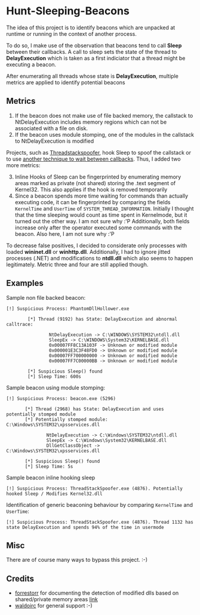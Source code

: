 # Hunt-Sleeping-Beacons

The idea of this project is to identify beacons which are unpacked at runtime or running in the context of another process.    

To do so, I make use of the observation that beacons tend to call **Sleep** between their callbacks. A call to sleep sets the state of the thread to **DelayExecution** which is taken as a first indiciator that a thread might be executing a beacon.

After enumerating all threads whose state is **DelayExecution**, multiple metrics are applied to identify potential beacons

## Metrics

1. If the beacon does not make use of file backed memory, the callstack to NtDelayExecution includes memory regions which can not be associated with a file on disk.
2. If the beacon uses module stomping, one of the modules in the callstack to NtDelayExecution is modified

Projects, such as [Threadstackspoofer](https://github.com/mgeeky/ThreadStackSpoofer), hook Sleep to spoof the callstack or to use [another technique to wait between callbacks](https://github.com/waldo-irc/YouMayPasser/blob/master/Lockd/Lockd/Sleep.cpp). Thus, I added two more metrics:

3. Inline Hooks of Sleep can be fingerprinted by enumerating memory areas marked as private (not shared) storing the .text segment of Kernel32. This also applies if the hook is removed temporarily
4. Since a beacon spends more time waiting for commands than actually executing code, it can be fingerprinted by comparing the fields ```KernelTime``` and ```UserTime``` of ```SYSTEM_THREAD_INFORMATION```. Initially I thought that the time sleeping would count as time spent in Kernelmode, but it turned out the other way. I am not sure why :'P Additionally, both fields increase only after the operator executed some commands with the beacon. Also here, I am not sure why :'P

To decrease false positives, I decided to considerate only processes with loaded **wininet.dll** or **winhttp.dll**. Additionally, I had to ignore jitted processes (.NET) and modifications to **ntdll.dll** which also seems to happen legitimately. Metric three and four are still applied though.

## Examples

Sample non file backed beacon:
```
[!] Suspicious Process: PhantomDllHollower.exe

        [*] Thread (9192) has State: DelayExecution and abnormal calltrace:

                NtDelayExecution -> C:\WINDOWS\SYSTEM32\ntdll.dll
                SleepEx -> C:\WINDOWS\System32\KERNELBASE.dll
                0x00007FF8C13A103F -> Unknown or modified module
                0x000001E3C3F48FD0 -> Unknown or modified module
                0x00007FF700000000 -> Unknown or modified module
                0x00007FF7C00000BB -> Unknown or modified module

        [*] Suspicious Sleep() found
        [*] Sleep Time: 600s
 ``` 
 
 Sample beacon using module stomping:
 ```
[!] Suspicious Process: beacon.exe (5296)

        [*] Thread (2968) has State: DelayExecution and uses potentially stomped module
        [*] Potentially stomped module: C:\Windows\SYSTEM32\xpsservices.dll

                NtDelayExecution -> C:\Windows\SYSTEM32\ntdll.dll
                SleepEx -> C:\Windows\System32\KERNELBASE.dll
                DllGetClassObject -> C:\Windows\SYSTEM32\xpsservices.dll

        [*] Suspicious Sleep() found
        [*] Sleep Time: 5s
```
Sample beacon inline hooking sleep
``` 
[!] Suspicious Process: ThreadStackSpoofer.exe (4876). Potentially hooked Sleep / Modifies Kernel32.dll
```
Identification of generic beaconing behaviour by comparing ```KernelTime``` and ```UserTime```:
```
[!] Suspicious Process: ThreadStackSpoofer.exe (4876). Thread 1132 has state DelayExecution and spends 94% of the time in usermode
```

## Misc

There are of course many ways to bypass this project. :-)

## Credits
- [forrestorr](https://twitter.com/_forrestorr) for documenting the detection of modified dlls based on shared/private memory areas [link](https://www.forrest-orr.net/post/malicious-memory-artifacts-part-i-dll-hollowing)
- [waldoirc](https://twitter.com/waldoirc) for general support :-)